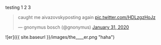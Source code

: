 testing 1 2 3

<blockquote class="twitter-tweet"><p lang="en" dir="ltr">caught me aivazovskyposting again <a href="https://t.co/HDLzgzHoJz">pic.twitter.com/HDLzgzHoJz</a></p>&mdash; gnonymus bosch (@gnonymus) <a href="https://twitter.com/gnonymus/status/1223347015070965761?ref_src=twsrc%5Etfw">January 31, 2020</a></blockquote> <script async src="https://platform.twitter.com/widgets.js" charset="utf-8"></script>


![er]({{ site.baseurl }}/images/the____er.png "haha")
